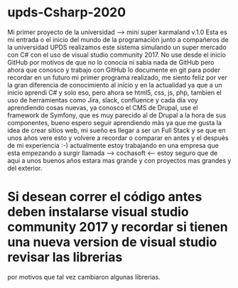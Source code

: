 # upds-Csharp-2020
Mi primer proyecto de la universidad --> mini super karmaland v.1.0
Esta es mi entrada o el inicio del mundo de la programaciòn junto a compañeros de la universidad UPDS realizamos
este sistema simulando un super mercado con C# con el uso de visual studio community 2017.
No use desde el inicio GitHub por motivos de que no lo conocia ni sabia nada de GitHub pero ahora que conosco y trabajo con GitHub lo documente en
git para poder recordar en un futuro mi primer programa realizado, me siento feliz por ver la gran diferencia de conocimiento al inicio y en la actualidad
ya que a un inicio aprendi C# y solo eso, pero ahora se html5, css, js, php, tambien el uso de herramientas como Jira, slack, confluence y cada día voy
aprendiendo cosas nuevas, ya conosco el CMS de Drupal, use el framework de Symfony, que es muy parecido al de Drupal a la hora de sus componentes,
bueno espero seguir aprendiendo màs ya que me gusta la idea de crear sitios web, mi sueño es llegar a ser un Full Stack y se que en unos años vere esto 
y volvere a recordar o comparar en antes y el despuès de mi experiencia :-) actualmente estoy trabajando en una empresa que esta empezando a surgir llamada
--> cochasoft <-- estoy seguro que de aqui a unos buenos años estara mas grande y con proyectos mas grandes y del exterior.

# Si desean correr el código antes deben instalarse visual studio community 2017 y recordar si tienen una nueva version de visual studio revisar las librerias
por motivos que tal vez cambiaron algunas librerias.

